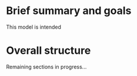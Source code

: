 # Brief summary and goals

This model is intended 

# Overall structure

Remaining sections in progress...